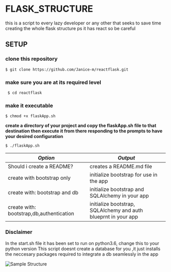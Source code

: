 # FLASK_STRUCTURE
this is a script to every lazy developer or any other that seeks to save time creating the whole flask structure
ps it has  react so be careful
## SETUP

### clone this repository

``` $ git clone https://github.com/Janice-m/reactflask.git ```

### make sure you are at its required level

``` $ cd reactflask```

### make it executable

``` $ chmod +x flaskApp.sh ```

**create a directory of your project and copy the flaskApp.sh file to that destination then execute it from there responding to the prompts to have your desired configuration**

``` $ ./flaskApp.sh ```

| *Option* | *Output* 
--- | --- 
Should i create a README? | creates a README.md file
create with bootstrap only | initialize bootstrap for use in the app
create with: bootstrap and db | initialize bootstrap and SQLAlchemy in your app
create with: bootstrap,db,authentication | initialize bootstrap, SQLAlchemy and auth blueprnt in your app

### Disclaimer
In the start.sh file it has been set to run on python3.6, change this to your python version
This script doesnt create a database for you ,it just installs the neccesary packages required to integrate a db seamlessly in the app

![Sample Structure](flaskStructure.png)